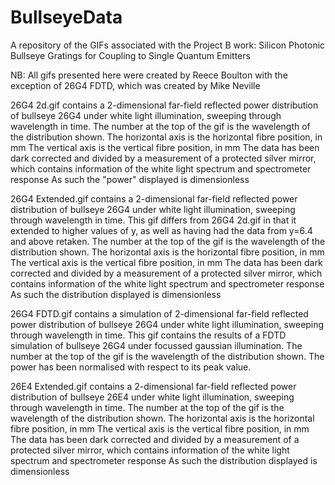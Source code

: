 # BullseyeData
A repository of the GIFs associated with the Project B work: Silicon Photonic Bullseye Gratings for Coupling to Single Quantum Emitters

NB: All gifs presented here were created by Reece Boulton with the exception of 26G4 FDTD, which was created by Mike Neville

26G4 2d.gif contains a 2-dimensional far-field reflected power distribution of bullseye 26G4 under white light illumination, sweeping through wavelength in time.
The number at the top of the gif is the wavelength of the distribution shown.
The horizontal axis is the horizontal fibre position, in mm
The vertical axis is the vertical fibre position, in mm
The data has been dark corrected and divided by a measurement of a protected silver mirror, which contains information of the white light spectrum and spectrometer response
As such the "power" displayed is dimensionless

26G4 Extended.gif contains a 2-dimensional far-field reflected power distribution of bullseye 26G4 under white light illumination, sweeping through wavelength in time.
This gif differs from 26G4 2d.gif in that it extended to higher values of y, as well as having had the data from y=6.4 and above retaken.
The number at the top of the gif is the wavelength of the distribution shown.
The horizontal axis is the horizontal fibre position, in mm
The vertical axis is the vertical fibre position, in mm
The data has been dark corrected and divided by a measurement of a protected silver mirror, which contains information of the white light spectrum and spectrometer response
As such the distribution displayed is dimensionless

26G4 FDTD.gif contains a simulation of 2-dimensional far-field reflected power distribution of bullseye 26G4 under white light illumination, sweeping through wavelength in time.
This gif contains the results of a FDTD simulation of bullseye 26G4 under focussed gaussian illumination.
The number at the top of the gif is the wavelength of the distribution shown.
The power has been normalised with respect to its peak value.

26E4 Extended.gif contains a 2-dimensional far-field reflected power distribution of bullseye 26E4 under white light illumination, sweeping through wavelength in time.
The number at the top of the gif is the wavelength of the distribution shown.
The horizontal axis is the horizontal fibre position, in mm
The vertical axis is the vertical fibre position, in mm
The data has been dark corrected and divided by a measurement of a protected silver mirror, which contains information of the white light spectrum and spectrometer response
As such the distribution displayed is dimensionless

